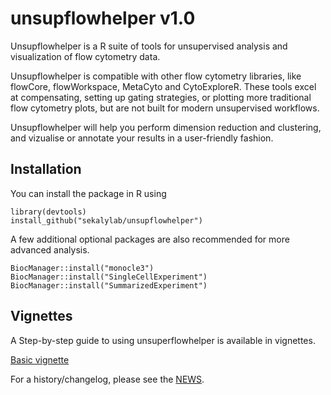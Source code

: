# unsupflowhelper v1.0

Unsupflowhelper is a R suite of tools for unsupervised analysis and visualization of flow cytometry data. 

Unsupflowhelper is compatible with other flow cytometry libraries, like flowCore, flowWorkspace, MetaCyto and CytoExploreR.
These tools excel at compensating, setting up gating strategies, or plotting more traditional flow cytometry plots, but are not built for modern unsupervised workflows.

Unsupflowhelper will help you perform dimension reduction and clustering, and vizualise or annotate your results in a user-friendly fashion.

## Installation
You can install the package in R using 

```
library(devtools)
install_github("sekalylab/unsupflowhelper")
```

A few additional optional packages are also recommended for more advanced analysis.
```
BiocManager::install("monocle3")
BiocManager::install("SingleCellExperiment")
BiocManager::install("SummarizedExperiment")
```

## Vignettes
A Step-by-step guide to using unsuperflowhelper is available in vignettes.

[Basic vignette](https://sekalylab.github.io/unsupflowhelper/guides/unsupervised_flow_vignette)


For a history/changelog, please see the [NEWS](https://github.com/sekalylab/unsupflowhelpr/NEWS.md).

